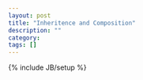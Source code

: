 ```yaml
---
layout: post
title: "Inheritence and Composition"
description: ""
category: 
tags: []
---
```

{% include JB/setup %}
